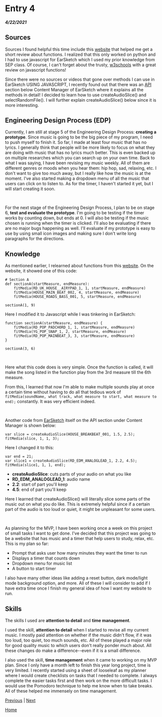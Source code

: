 # Entry 4
##### 4/22/2021

## Sources

Sources I found helpful this time include this <a href="https://workshops.nuevofoundation.org/python-earsketch/7-activity-3-organize-songs-using-functions/">website</a> that helped me get a short review about functions. I realized that this only worked on python and I had to use javascript for EarSketch which I used my prior knowledge from SEP class. Of course, I can't forget about the trusty, <a href="https://www.w3schools.com/js/js_functions.asp">w3schools</a> with a great review on javascript functions!


Since there were no sources or videos that gone over methods I can use in EarSketch USING JAVASCRIPT, I recently found out that there was an <a href="https://earsketch.gatech.edu/earsketch2/">API</a> section below Content Manager of EarSketch where it explains all the methods in detail! I decided to learn how to use createAudioSlice() and selectRandomFile(). I will further explain createAudioSlice() below since it is more interesting.



## Engineering Design Process (EDP)

Currently, I am still at stage 5 of the Engineering Design Process: <b>creating a prototype</b>. Since music is going to be the big piece of my program, I need to push myself to finish it. So far, I made at least four music that has no lyrics. I generally think that people will be more likely to focus on what they are doing with music that has no lyrics much better. This is even backed up on multiple researches which you can search up on your own time. Back to what I was saying, I have been revising my music weekly. All of them are different genres or moods when you hear them: hip hop, sad, relaxing, etc. I don't want to give too much away, but I really like how the music is at the moment. I've also started making a dropdown menu of all the music that users can click on to listen to. As for the timer, I haven't started it yet, but I will start creating it soon.

<br>

For the next stage of the Engineering Design Process, I plan to be on stage 6, <b>test and evaluate the prototype</b>. I'm going to be testing if the timer works by counting down, but ends at 0. I will also be testing if the music chosen is running when the timer is clicked. I'll also be evaluating if there are no major bugs happening as well. I'll evaluate if my prototype is easy to use by using small icon images and making sure I don't write long paragraphs for the directions.






## Knowledge

As mentioned earlier, I relearned about functions from this <a href="https://workshops.nuevofoundation.org/python-earsketch/7-activity-3-organize-songs-using-functions/">website</a>. On the website, it showed one of this code:

```
# Section A
def sectionA(startMeasure, endMeasure):
    fitMedia(RD_UK_HOUSE__AIRYPAD_1, 1, startMeasure, endMeasure)
    fitMedia(HOUSE_MAIN_BEAT_002, 4, startMeasure, endMeasure)
    fitMedia(HOUSE_ROADS_BASS_001, 5, startMeasure, endMeasure)

sectionA(1, 9)
```

Here I modified it to Javascript while I was tinkering in EarSketch:

```
function sectionA(startMeasure, endMeasure) {
    fitMedia(RD_POP_PADCHORD_1, 1, startMeasure, endMeasure)
    fitMedia(YG_POP_SNAP_1, 2, startMeasure, endMeasure)
    fitMedia(RD_POP_MAINBEAT_3, 3, startMeasure, endMeasure)
}

sectionA(3, 6)

```


<br>

Here what this code does is very simple. Once the function is called, it will make the song listed in the function play from the 3rd measure till the 6th measure.


From this, I learned that now I'm able to make multiple sounds play at once a certain time without having to do all that tedious work of ```fitMedia(soundName, what track, what measure to start, what measure to end);``` constantly. It was very efficient indeed.


<br>

Another code from <a href="https://earsketch.gatech.edu/earsketch2/">EarSketch</a> itself on the API section under Content Manager is shown below:


```
var slice = createAudioSlice(HOUSE_BREAKBEAT_001, 1.5, 2.5);
fitMedia(slice, 1, 1, 3);
```

Here I changed it to this:

```
var end = 21;
var slice1 = createAudioSlice(RD_EDM_ANALOGLEAD_1, 2.2, 4.5);
fitMedia(slice1, 1, 1, end);
```

<ul>
<li><b>createAudioSlice</b>: cuts parts of your audio on what you like</li>
<li><b>RD_EDM_ANALOGLEAD_1</b>: audio name</li>
<li><b>2.2</b>: start of part you'll keep </li>
<li><b>4.5</b>: end of part you'll keep </li>
</ul>


Here I learned that createAudioSlice() will literally slice some parts of the music out on what you do like. This is extremely helpful since if a certain part of the audio is too loud or quiet, it might be unpleasant for some users.

<br>


As planning for the MVP, I have been working once a week on this project of small tasks I want to get done. I've decided that this project was going to be a website that has music and a timer that help users to study, relax, etc. This is my plan so far:

<ul>
<li>Prompt that asks user how many minutes they want the timer to run</li>
<li>Displays a timer that counts down</li>
<li>Dropdown menu for music list</li>
<li>A button to start timer</li>
</ul>

I also have many other ideas like adding a reset button, dark mode/light mode background option, and more. All of these I will consider to add if I have extra time once I finish my general idea of how I want my website to run.



## Skills

The skills I used are <b>attention to detail</b> and <b>time management</b>.

I used the skill, <b>attention to detail</b> when I started to revise all my current music. I mostly paid attention on whether if the music didn't flow, if it was too loud, too quiet, too much sounds, etc. All of these played a major role for good quality music to which users don't really ponder much about. All these changes do make a difference--even if it is a small difference.

I also used the skill, <b>time management</b> when it came to working on my MVP plan. Since I only have a month left to finish this year long project, time is very limited. I recently started using a sheet of looseleaf as my planner where I would create checklists on tasks that I needed to complete. I always complete the easier tasks first and then work on the more difficult tasks. I would use the Pomodoro technique to help me know when to take breaks. All of these helped me immensely on time management.




[Previous](entry03.md) | [Next](entry05.md)

[Home](../README.md)